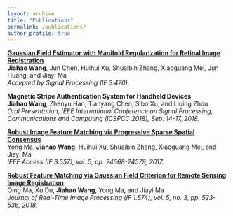 ```yaml
---
layout: archive
title: "Publications"
permalink: /publications/
author_profile: true
---
```


<b>[Gaussian Field Estimator with Manifold Regularization for Retinal Image Registration](https://authors.elsevier.com/c/1YDGYbZX4vg-J)</b> <br>
<b>Jiahao Wang</b>, Jun Chen, Huihui Xu, Shuaibin Zhang, Xiaoguang Mei, Jun Huang, and Jiayi Ma<br>
<i>Accepted by Signal Processing (IF 3.470).</i>

<b>Magnetic Stripe Authentication System for Handheld Devices</b> <br>
<b>Jiahao Wang</b>, Zhenyu Han, Tianyang Chen, Sibo Xu, and Liqing Zhou<br>
<i>Oral Presentation, IEEE International Conference on Signal Processing, Communications and Computing (ICSPCC 2018), Sep. 14-17, 2018.</i>

<b>[Robust Image Feature Matching via Progressive Sparse Spatial Consensus](https://ieeexplore.ieee.org/document/8089726)</b> <br>
Yong Ma, <b>Jiahao Wang</b>, Huihui Xu, Shuaibin Zhang, Xiaoguang Mei, and Jiayi Ma<br>
<i>IEEE Access (IF 3.557), vol. 5, pp. 24568-24579, 2017.</i>

<b>[Robust Feature Matching via Gaussian Field Criterion for Remote Sensing Image Registration](https://link.springer.com/article/10.1007/s11554-018-0760-5)</b> <br>
Qing Ma, Xu Du, <b>Jiahao Wang</b>, Yong Ma, and Jiayi Ma<br>
<i>Journal of Real-Time Image Processing (IF 1.574), vol. 5, no. 3, pp. 523-536, 2018.</i>


